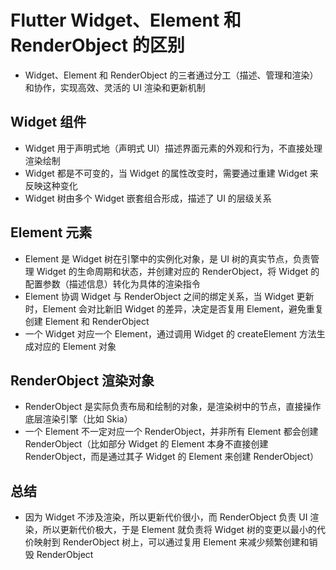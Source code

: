 # Flutter Widget、Element 和 RenderObject 的区别
- Widget、Element 和 RenderObject 的三者通过分工（描述、管理和渲染）和协作，实现高效、灵活的 UI 渲染和更新机制

## Widget 组件
- Widget 用于声明式地（声明式 UI）描述界面元素的外观和行为，不直接处理渲染绘制
- Widget 都是不可变的，当 Widget 的属性改变时，需要通过重建 Widget 来反映这种变化
- Widget 树由多个 Widget 嵌套组合形成，描述了 UI 的层级关系

## Element 元素
- Element 是 Widget 树在引擎中的实例化对象，是 UI 树的真实节点，负责管理 Widget 的生命周期和状态，并创建对应的 RenderObject，将 Widget 的配置参数（描述信息）转化为具体的渲染指令
- Element 协调 Widget 与 RenderObject 之间的绑定关系，当 Widget 更新时，Element 会对比新旧 Widget 的差异，决定是否复用 Element，避免重复创建 Element 和 RenderObject
- 一个 Widget 对应一个 Element，通过调用 Widget 的 createElement 方法生成对应的 Element 对象

## RenderObject 渲染对象
- RenderObject 是实际负责布局和绘制的对象，是渲染树中的节点，直接操作底层渲染引擎（比如 Skia）
- 一个 Element 不一定对应一个 RenderObject‌，并非所有 Element 都会创建 RenderObject（比如部分 Widget 的 Element 本身不直接创建 RenderObject，而是通过其子 Widget 的 Element 来创建 RenderObject）

## 总结
- 因为 Widget 不涉及渲染，所以更新代价很小，而 RenderObject 负责 UI 渲染，所以更新代价极大，于是 Element 就负责将 Widget 树的变更以最小的代价映射到 RenderObject 树上，可以通过复用 Element 来减少频繁创建和销毁 RenderObject
